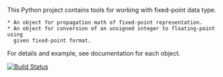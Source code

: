 This Python project contains tools for working with fixed-point data type.

	* An object for propagation math of fixed-point representation.
	* An object for conversion of an unsigned integer to floating-point using
	  given fixed-point format.

For details and example, see documentation for each object.

[![Build Status](https://travis-ci.org/rlan/fixedpoint.svg?branch=master)](https://travis-ci.org/rlan/fixedpoint)
